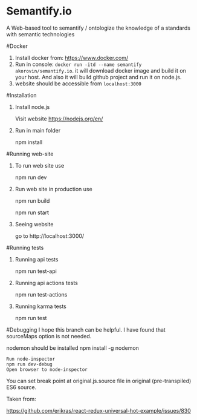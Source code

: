 # Semantify.io
A Web-based tool to semantify / ontologize the knowledge of a standards with semantic technologies

#Docker
1. Install docker from: https://www.docker.com/
2. Run in console: `docker run -itd --name semantify akorovin/semantify.io`. 
it will download docker image and build it on your host. And also it will build github project and run it on node.js.
3. website should be accessible from `localhost:3000`

#Installation
1. Install node.js

    Visit website https://nodejs.org/en/

2. Run in main folder

    npm install

#Running web-site
1. To run web site use

    npm run dev

2. Run web site in production use
    
    npm run build
    
    npm run start

3. Seeing website

    go to http://localhost:3000/

#Running tests
1. Running api tests

    npm run test-api

2. Running api actions tests

    npm run test-actions

3. Running karma tests

    npm run test

#Debugging
I hope this branch can be helpful. I have found that sourceMaps option is not needed.

nodemon should be installed npm install -g nodemon

    Run node-inspector
    npm run dev-debug
    Open browser to node-inspector

You can set break point at original.js.source file in original (pre-transpiled) ES6 source.

Taken from:

https://github.com/erikras/react-redux-universal-hot-example/issues/830